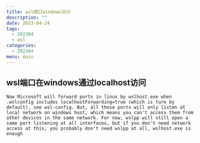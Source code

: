 ```yaml
---
title: wsl端口windows访问
description: ""
date: 2023-04-24
tags:
  - 202304
  - wsl
categories:
  - 202304
menu: main
---
```


## wsl端口在windows通过localhost访问

    Now Microsoft will forward ports in linux by wslhost.exe when .wslconfig includes localhostForwarding=true (which is ture by default), see wsl-config. But, all those ports will only listen at local network on windows host, which means you can't access them from other devices in the same network. For now, wslpp will still open a same port listening at all interfaces, but if you don't need network access at this, you probably don't need wslpp at all, wslhost.exe is enough
